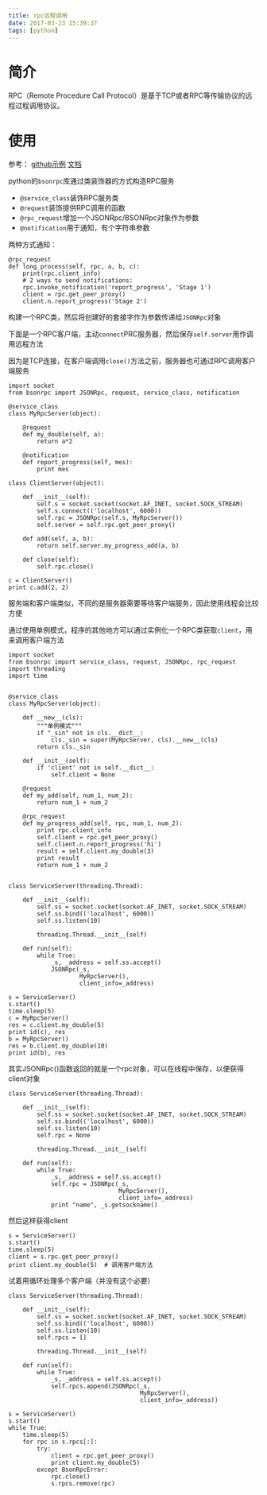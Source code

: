 ```yaml
---
title: rpc远程调用
date: 2017-03-23 15:39:37
tags: [python]
---
```


# 简介

RPC（Remote Procedure Call Protocol）是基于TCP或者RPC等传输协议的远程过程调用协议。

# 使用

参考：
	[github示例](https://github.com/seprich/py-bson-rpc)
	[文档](http://seprich.github.io/py-bson-rpc/index.html)

python的`bsonrpc`库通过类装饰器的方式构造RPC服务

- `@service_class`装饰RPC服务类
- `@request`装饰提供RPC调用的函数
- `@rpc_request`增加一个JSONRpc/BSONRpc对象作为参数
- `@notification`用于通知，有个字符串参数

两种方式通知：

```
@rpc_request
def long_process(self, rpc, a, b, c):
	print(rpc.client_info)
	# 2 ways to send notifications:
	rpc.invoke_notification('report_progress', 'Stage 1')
	client = rpc.get_peer_proxy()
	client.n.report_progress('Stage 2')
```

构建一个RPC类，然后将创建好的套接字作为参数传递给`JSONRpc`对象

下面是一个RPC客户端，主动`connect`PRC服务器，然后保存`self.server`用作调用远程方法

因为是TCP连接，在客户端调用`close()`方法之前，服务器也可通过RPC调用客户端服务

```
import socket
from bsonrpc import JSONRpc, request, service_class, notification

@service_class
class MyRpcServer(object):

    @request
    def my_double(self, a):
        return a*2

    @notification
    def report_progress(self, mes):
        print mes

class ClientServer(object):

    def __init__(self):
        self.s = socket.socket(socket.AF_INET, socket.SOCK_STREAM)
        self.s.connect(('localhost', 6000))
        self.rpc = JSONRpc(self.s, MyRpcServer())
        self.server = self.rpc.get_peer_proxy()

    def add(self, a, b):
        return self.server.my_progress_add(a, b)

    def close(self):
        self.rpc.close()

c = ClientServer()
print c.add(2, 2)
```

服务端和客户端类似，不同的是服务器需要等待客户端服务，因此使用线程会比较方便

通过使用单例模式，程序的其他地方可以通过实例化一个RPC类获取`client`，用来调用客户端方法

```
import socket
from bsonrpc import service_class, request, JSONRpc, rpc_request
import threading
import time


@service_class
class MyRpcServer(object):

    def __new__(cls):
        """单例模式"""
        if "_sin" not in cls.__dict__:
            cls._sin = super(MyRpcServer, cls).__new__(cls)
        return cls._sin

    def __init__(self):
        if 'client' not in self.__dict__:
            self.client = None

    @request
    def my_add(self, num_1, num_2):
        return num_1 + num_2

    @rpc_request
    def my_progress_add(self, rpc, num_1, num_2):
        print rpc.client_info
        self.client = rpc.get_peer_proxy()
        self.client.n.report_progress('hi')
        result = self.client.my_double(3)
        print result
        return num_1 + num_2


class ServiceServer(threading.Thread):

    def __init__(self):
        self.ss = socket.socket(socket.AF_INET, socket.SOCK_STREAM)
        self.ss.bind(('localhost', 6000))
        self.ss.listen(10)

        threading.Thread.__init__(self)

    def run(self):
        while True:
            _s, _address = self.ss.accept()
            JSONRpc(_s,
                    MyRpcServer(),
                    client_info=_address)

s = ServiceServer()
s.start()
time.sleep(5)
c = MyRpcServer()
res = c.client.my_double(5)
print id(c), res
b = MyRpcServer()
res = b.client.my_double(10)
print id(b), res
```

其实JSONRpc()函数返回的就是一个rpc对象，可以在线程中保存，以便获得client对象

```
class ServiceServer(threading.Thread):

    def __init__(self):
        self.ss = socket.socket(socket.AF_INET, socket.SOCK_STREAM)
        self.ss.bind(('localhost', 6000))
        self.ss.listen(10)
        self.rpc = None

        threading.Thread.__init__(self)

    def run(self):
        while True:
            _s, _address = self.ss.accept()
            self.rpc = JSONRpc(_s,
                               MyRpcServer(),
                               client_info=_address)
            print "name", _s.getsockname()
```

然后这样获得client

```
s = ServiceServer()
s.start()
time.sleep(5)
client = s.rpc.get_peer_proxy()
print client.my_double(5)  # 调用客户端方法
```

试着用循环处理多个客户端（并没有这个必要）

```
class ServiceServer(threading.Thread):

    def __init__(self):
        self.ss = socket.socket(socket.AF_INET, socket.SOCK_STREAM)
        self.ss.bind(('localhost', 6000))
        self.ss.listen(10)
        self.rpcs = []

        threading.Thread.__init__(self)

    def run(self):
        while True:
            _s, _address = self.ss.accept()
            self.rpcs.append(JSONRpc(_s,
                                     MyRpcServer(),
                                     client_info=_address))

s = ServiceServer()
s.start()
while True:
    time.sleep(5)
    for rpc in s.rpcs[:]:
        try:
            client = rpc.get_peer_proxy()
            print client.my_double(5)
        except BsonRpcError:
            rpc.close()
            s.rpcs.remove(rpc)
```
